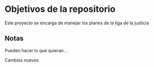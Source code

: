 # Objetivos de la repositorio

Este proyecto se encarga de manejar los planes de la liga de la justicia


## Notas
Pueden hacer lo que quieran...

Cambios nuevos